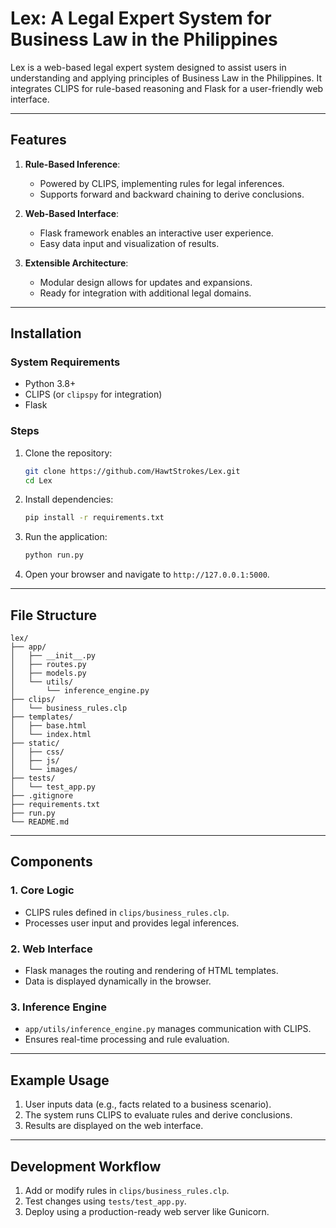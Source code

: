 # Lex: A Legal Expert System for Business Law in the Philippines

Lex is a web-based legal expert system designed to assist users in understanding and applying principles of Business Law in the Philippines. It integrates CLIPS for rule-based reasoning and Flask for a user-friendly web interface.

---

## Features

1. **Rule-Based Inference**:
   - Powered by CLIPS, implementing rules for legal inferences.
   - Supports forward and backward chaining to derive conclusions.

2. **Web-Based Interface**:
   - Flask framework enables an interactive user experience.
   - Easy data input and visualization of results.

3. **Extensible Architecture**:
   - Modular design allows for updates and expansions.
   - Ready for integration with additional legal domains.

---

## Installation

### System Requirements

- Python 3.8+
- CLIPS (or `clipspy` for integration)
- Flask

### Steps

1. Clone the repository:
   ```bash
   git clone https://github.com/HawtStrokes/Lex.git
   cd Lex
   ```

2. Install dependencies:
   ```bash
   pip install -r requirements.txt
   ```

3. Run the application:
   ```bash
   python run.py
   ```

4. Open your browser and navigate to `http://127.0.0.1:5000`.

---

## File Structure

```plaintext
lex/
├── app/
│   ├── __init__.py
│   ├── routes.py
│   ├── models.py
│   └── utils/
│       └── inference_engine.py
├── clips/
│   └── business_rules.clp
├── templates/
│   ├── base.html
│   └── index.html
├── static/
│   ├── css/
│   ├── js/
│   └── images/
├── tests/
│   └── test_app.py
├── .gitignore
├── requirements.txt
├── run.py
└── README.md
```

---

## Components

### 1. Core Logic
- CLIPS rules defined in `clips/business_rules.clp`.
- Processes user input and provides legal inferences.

### 2. Web Interface
- Flask manages the routing and rendering of HTML templates.
- Data is displayed dynamically in the browser.

### 3. Inference Engine
- `app/utils/inference_engine.py` manages communication with CLIPS.
- Ensures real-time processing and rule evaluation.

---

## Example Usage

1. User inputs data (e.g., facts related to a business scenario).
2. The system runs CLIPS to evaluate rules and derive conclusions.
3. Results are displayed on the web interface.

---

## Development Workflow

1. Add or modify rules in `clips/business_rules.clp`.
2. Test changes using `tests/test_app.py`.
3. Deploy using a production-ready web server like Gunicorn.


